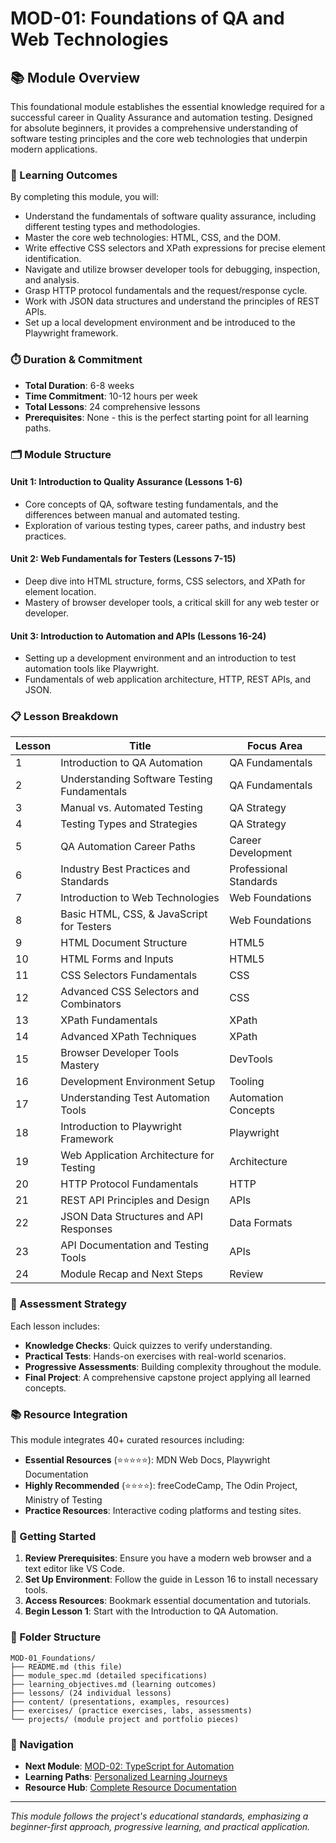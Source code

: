 # MOD-01: Foundations of QA and Web Technologies

## 📚 Module Overview

This foundational module establishes the essential knowledge required for a successful career in Quality Assurance and automation testing. Designed for absolute beginners, it provides a comprehensive understanding of software testing principles and the core web technologies that underpin modern applications.

### 🎯 Learning Outcomes

By completing this module, you will:
- Understand the fundamentals of software quality assurance, including different testing types and methodologies.
- Master the core web technologies: HTML, CSS, and the DOM.
- Write effective CSS selectors and XPath expressions for precise element identification.
- Navigate and utilize browser developer tools for debugging, inspection, and analysis.
- Grasp HTTP protocol fundamentals and the request/response cycle.
- Work with JSON data structures and understand the principles of REST APIs.
- Set up a local development environment and be introduced to the Playwright framework.

### ⏱️ Duration & Commitment

- **Total Duration**: 6-8 weeks
- **Time Commitment**: 10-12 hours per week
- **Total Lessons**: 24 comprehensive lessons
- **Prerequisites**: None - this is the perfect starting point for all learning paths.

### 🗂️ Module Structure

#### **Unit 1: Introduction to Quality Assurance (Lessons 1-6)**
- Core concepts of QA, software testing fundamentals, and the differences between manual and automated testing.
- Exploration of various testing types, career paths, and industry best practices.

#### **Unit 2: Web Fundamentals for Testers (Lessons 7-15)**
- Deep dive into HTML structure, forms, CSS selectors, and XPath for element location.
- Mastery of browser developer tools, a critical skill for any web tester or developer.

#### **Unit 3: Introduction to Automation and APIs (Lessons 16-24)**
- Setting up a development environment and an introduction to test automation tools like Playwright.
- Fundamentals of web application architecture, HTTP, REST APIs, and JSON.

### 📋 Lesson Breakdown

| Lesson | Title | Focus Area |
|--------|-------|------------|
| 1 | Introduction to QA Automation | QA Fundamentals |
| 2 | Understanding Software Testing Fundamentals | QA Fundamentals |
| 3 | Manual vs. Automated Testing | QA Strategy |
| 4 | Testing Types and Strategies | QA Strategy |
| 5 | QA Automation Career Paths | Career Development |
| 6 | Industry Best Practices and Standards | Professional Standards |
| 7 | Introduction to Web Technologies | Web Foundations |
| 8 | Basic HTML, CSS, & JavaScript for Testers | Web Foundations |
| 9 | HTML Document Structure | HTML5 |
| 10 | HTML Forms and Inputs | HTML5 |
| 11 | CSS Selectors Fundamentals | CSS |
| 12 | Advanced CSS Selectors and Combinators | CSS |
| 13 | XPath Fundamentals | XPath |
| 14 | Advanced XPath Techniques | XPath |
| 15 | Browser Developer Tools Mastery | DevTools |
| 16 | Development Environment Setup | Tooling |
| 17 | Understanding Test Automation Tools | Automation Concepts |
| 18 | Introduction to Playwright Framework | Playwright |
| 19 | Web Application Architecture for Testing | Architecture |
| 20 | HTTP Protocol Fundamentals | HTTP |
| 21 | REST API Principles and Design | APIs |
| 22 | JSON Data Structures and API Responses | Data Formats |
| 23 | API Documentation and Testing Tools | APIs |
| 24 | Module Recap and Next Steps | Review |

### 🎯 Assessment Strategy

Each lesson includes:
- **Knowledge Checks**: Quick quizzes to verify understanding.
- **Practical Tests**: Hands-on exercises with real-world scenarios.
- **Progressive Assessments**: Building complexity throughout the module.
- **Final Project**: A comprehensive capstone project applying all learned concepts.

### 📚 Resource Integration

This module integrates 40+ curated resources including:
- **Essential Resources** (⭐⭐⭐⭐⭐): MDN Web Docs, Playwright Documentation
- **Highly Recommended** (⭐⭐⭐⭐): freeCodeCamp, The Odin Project, Ministry of Testing
- **Practice Resources**: Interactive coding platforms and testing sites.

### 🚀 Getting Started

1. **Review Prerequisites**: Ensure you have a modern web browser and a text editor like VS Code.
2. **Set Up Environment**: Follow the guide in Lesson 16 to install necessary tools.
3. **Access Resources**: Bookmark essential documentation and tutorials.
4. **Begin Lesson 1**: Start with the Introduction to QA Automation.

### 📁 Folder Structure

```
MOD-01_Foundations/
├── README.md (this file)
├── module_spec.md (detailed specifications)
├── learning_objectives.md (learning outcomes)
├── lessons/ (24 individual lessons)
├── content/ (presentations, examples, resources)
├── exercises/ (practice exercises, labs, assessments)
└── projects/ (module project and portfolio pieces)
```

### 🔗 Navigation

- **Next Module**: [MOD-02: TypeScript for Automation](../MOD-02_TypeScript_for_Automation/README.md)
- **Learning Paths**: [Personalized Learning Journeys](../docs/resources/guides/learning-paths.md)
- **Resource Hub**: [Complete Resource Documentation](../../resources/README.md)

---

*This module follows the project's educational standards, emphasizing a beginner-first approach, progressive learning, and practical application.*